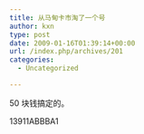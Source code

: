 ```yaml
---
title: 从马甸卡市淘了一个号
author: kxn
type: post
date: 2009-01-16T01:39:14+00:00
url: /index.php/archives/201
categories:
  - Uncategorized

---
```

50 块钱搞定的。

13911ABBBA1